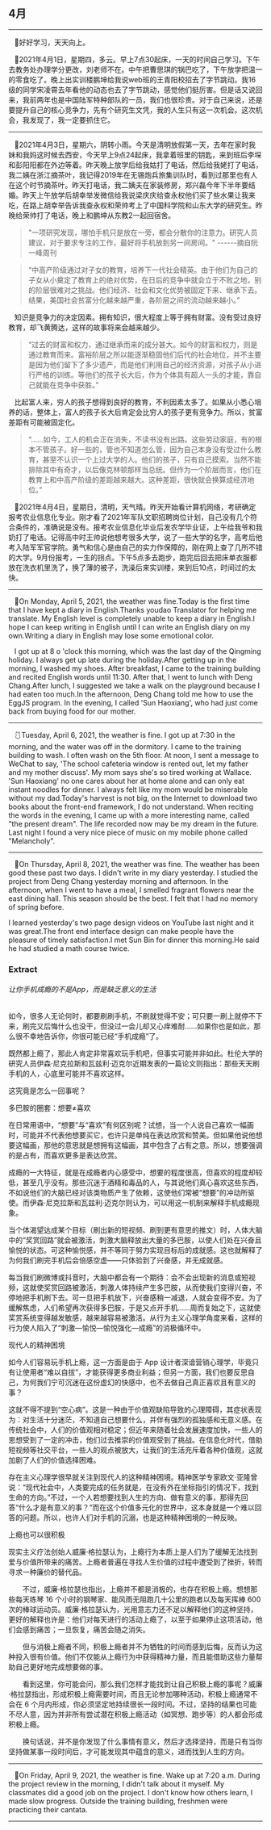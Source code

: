 ## 4月

---

&nbsp;&nbsp;&nbsp;🍣好好学习，天天向上。

&nbsp;&nbsp;&nbsp;👚2021年4月1日，星期四，多云。早上7点30起床，一天的时间自己学习。下午去教务处办理学分更改，刘老师不在。中午把曹思琪的锅巴吃了，下午放学把温一的零食吃了。晚上出实训楼鹏坤给我说web班的王青阳校招去了字节跳动。我16级的同学宋凌霄去年看他的动态也去了字节跳动，感觉他们挺厉害。但是话又说回来，我前两年也是中国陆军特种部队的一员，我们也很珍贵。对于自己来说，还是要提升自己的核心竞争力，先有个研究生文凭，我的人生只有这一次机会。这次机会，我发现了，我一定要抓住它。  

---

&nbsp;&nbsp;&nbsp;👕2021年4月3日，星期六，阴转小雨。今天是清明放假第一天，去年在家时我妹和我妈这时候去西安，今天早上9点24起床，我拿着班里的钥匙，来到班后李堔和彭阳阳都在外边等着。昨天晚上放学后给我姑打了电话，然后给我姥打了电话，我二姨在浙江摘茶叶，我记得2019年在无锡炮兵旅集训队时，看到过那里也有人在这个时节摘茶叶。昨天打电话，我二姨夫在家装修房，郑兴磊今年下半年要结婚。昨天上午放学后胡幸举发微信给我说梁庆庆给查永权他们买了些水果让我来吃，在路上胡幸举告诉我查永权和荣帅考上了中国科学院和山东大学的研究生。昨晚给荣帅打了电话，晚上和鹏坤从东教2一起回宿舍。

> "一项研究发现，哪怕手机只是放在一旁，都会分散你的注意力。研究人员建议，对于要求专注的工作，最好将手机放到另一间房间。"      ------摘自阮一峰周刊 

> “中高产阶级通过对子女的教育，培养下一代社会精英。由于他们为自己的子女从小奠定了教育上的绝对优势，在日后的竞争中就会立于不败之地，别的阶层很难对之挑战。他们经济、社会和文化优势被固定下来、继承下去。结果，美国社会贫富分化越来越严重，各阶层之间的流动越来越小。”

&nbsp;&nbsp;&nbsp;知识是竞争力的决定因素。拥有知识，很大程度上等于拥有财富。没有受过良好教育，却飞黄腾达，这样的故事将来会越来越少。

> “过去的财富和权力，通过继承而来的成分甚大。如今的财富和权力，则是通过教育而来。富裕阶层之所以能逐渐稳固他们后代的社会地位，并不主要是因为他们留下了多少遗产，而是他们利用自己的经济资源，对孩子从小进行严格的训练。等他们的孩子长大后，作为个体具有超人一头的才能，靠自己就能在竞争中获胜。”

&nbsp;&nbsp;&nbsp;比起富人来，穷人的孩子想得到良好的教育，不利因素太多了。如果从小悉心培养的话，整体上，富人的孩子长大后肯定会比穷人的孩子更有竞争力。所以，贫富差距有可能被固定化。

> “……如今，工人的机会正在消失，不读书没有出路。这些劳动家庭，有的根本不管孩子。好一些的，管也不知道怎么管，因为自己本身没有受过什么教育，甚至不认识一个上过大学的人。他们的孩子，只有自己摸索。当然不能排除其中有奇才，以后像克林顿那样当总统。但作为一个阶层而言，他们在教育上和中高产阶级的差距越来越大。这种差距，很快就会换算成经济地位。”  

&nbsp;&nbsp;&nbsp;👘2021年4月4日，星期日，清明，天气晴。昨天开始看计算机网络，考研确定报考农业信息化专业。刚才看了2021年军队文职招聘岗位计划，自己没有几个符合条件的，准确说是没有。报考农业信息化毕业后发农学毕业证，上午给我爷和我奶打了电话。记得高中时王帅说他想考很多大学，说了一些大学的名字，高考后他考入陆军军官学院。勇气和信心是由自己的实力作保障的，刚在网上查了几所不错的大学。9月份报考，一生的拐点。下午5点多去跑步，跑完后回去把床单衣服都放在洗衣机里洗了，换了薄的被子，洗澡后来实训楼，来到后10点，时间过的太快。   

---

&nbsp;&nbsp;&nbsp;👙On Monday, April 5, 2021, the weather was fine.Today is the first time that I have kept a diary in English.Thanks youdao Translator for helping me translate. My English level is completely unable to keep a diary in English.I hope I can keep writing in English until I can write an English diary on my own.Writing a diary in English may lose some emotional color.

&nbsp;&nbsp;&nbsp;I got up at 8 o 'clock this morning, which was the last day of the Qingming holiday. I always get up late during the holiday.After getting up in the morning, I washed my shoes. After breakfast, I came to the training building and recited English words until 11:30. After that, I went to lunch with Deng Chang.After lunch, I suggested we take a walk on the playground because I had eaten too much.In the afternoon, Deng Chang told me how to use the EggJS program. In the evening, I called 'Sun Haoxiang', who had just come back from buying food for our mother.   

---

&nbsp;&nbsp;&nbsp;🩱Tuesday, April 6, 2021, the weather is fine. I got up at 7:30 in the morning, and the water was off in the dormitory. I came to the training building to wash. I often wash on the 5th floor. At noon, I sent a message to WeChat to say, 'The school cafeteria window is rented out, let my father and my mother discuss'. My mom says she's so tired working at Wallace. 'Sun Haoxiang' no one cares about her at home alone and can only eat instant noodles for dinner. I always felt like my mom would be miserable without my dad.Today's harvest is not big, on the Internet to download two books about the front-end framework, I do not understand. When reciting the words in the evening, I came up with a more interesting name, called "the present dream". The life recorded now may be my dream in the future. Last night I found a very nice piece of music on my mobile phone called "Melancholy".  

---

&nbsp;&nbsp;&nbsp;🚚On Thursday, April 8, 2021, the weather was fine. The weather has been good these past two days. I didn't write in my diary yesterday. I studied the project from Deng Chang yesterday morning and afternoon. In the afternoon, when I went to have a meal, I smelled fragrant flowers near the east dining hall. This season should be the best. I felt that I had no memory of spring before.

  I learned yesterday's two page design videos on YouTube last night and it was great.The front end interface design can make people have the pleasure of timely satisfaction.I met Sun Bin for dinner this morning.He said he had studied a math course twice.

### Extract

###### 让你手机成瘾的不是App，而是缺乏意义的生活

如今，很多人无论何时，都要刷刷手机，不刷就觉得不安；可只要一刷上就停不下来，刷完又后悔什么也没干，但没过一会儿却又心痒难耐……如果你也是如此，那么很不幸地告诉你，你很可能已经“手机成瘾”了。

既然都上瘾了，那此人肯定非常喜欢玩手机吧，但事实可能并非如此。杜伦大学的研究人员伊森·尼克拉斯和瓦兹利·迈克尔近期发表的一篇论文则指出：那些天天刷手机的人，心底里可能并不喜欢这样。

这究竟是怎么一回事呢？

多巴胺的圈套：想要≠喜欢

在日常用语中，“想要”与“喜欢”有何区别呢？试想，当一个人说自己喜欢一幅画时，可能并不代表他想要买它，也许只是单纯在表达欣赏和赞美。但如果他说他想要这幅画，那他的意思就是想拥有这幅画，其中包含了占有之意。所以，想要强调的是占有，而喜欢更多是表达欣赏。

成瘾的一大特征，就是在成瘾者内心感受中，想要的程度很高，但喜欢的程度却较低，甚至几乎没有。那些沉迷于酒精和毒品的人，与其说他们真心喜欢这些东西，不如说他们的大脑已经对该类物质产生了依赖，这使他们常被“想要”的冲动所驱使。而伊森·尼克拉斯和瓦兹利·迈克尔则认为，可以用这一机制来解释手机成瘾现象。

当个体渴望达成某个目标（刷出新的短视频、刷到更有意思的推文）时，人体大脑中的“奖赏回路”就会被激活，刺激大脑释放出大量的多巴胺，以使人们处在兴奋且愉悦的状态。可这种愉悦感，并不等同于努力实现目标后的成就感。这也就解释了为何我们刷完手机后会倍感空虚——只体验到了兴奋感，并无成就感。

每当我们刷微博或抖音时，大脑中都会有一个期待：会不会出现新的消息或短视频，这就使奖赏回路被激活，刺激人体持续产生多巴胺，从而使我们变得兴奋，不停地把手机刷下去。可一旦把手机放下，兴奋感稍一减退，人就会变得不安。为了缓解焦虑，人们希望再次获得多巴胺，于是又点开手机……周而复始之下，这就使奖赏系统变得越发敏感，越来越容易被激活。从行为主义心理学角度来看，这样的行为使人陷入了“刺激—愉悦—愉悦强化—成瘾”的消极循环中。

现代人的精神困境

如今人们容易玩手机上瘾，这一方面是由于 App 设计者深谙营销心理学，毕竟只有让使用者“难以自拔”，才能获得更多商业利益；但另一方面，我们也要反思自己，为何我们宁可沉迷在这份虚幻的快感中，也不去做自己真正喜欢且有意义的事？

这就不得不提到“空心病”。这是一种由于价值观缺陷导致的心理障碍，其症状表现为：对生活十分迷茫，不知道自己想要什么，并伴有强烈的孤独感和无意义感。在传统社会中，人们的价值观相对稳定；但近年来随着社会发展速度加快，一些人的思想受到了一定的冲击，他们过去推崇的价值观受到了挑战。在信息化时代，借助短视频等社交平台，一些人的观点被放大，让我们的生活充斥着各种价值观，这就加剧了人们的价值选择困难。

存在主义心理学很早就关注到现代人的这种精神困境。精神医学专家欧文·亚隆曾说：“现代社会中，人类要完成的任务就是，在没有外在坐标指引的情况下，找到生命的方向。”不过，一个人若想要找到人生的方向、做有意义的事，那得先回答“什么才是有意义的事？”而在这个价值多元化的世界中，这本身就是一个难以回答的问题。所以，也许人们对手机的沉溺，也是这种精神困境的一种反映。

上瘾也可以很积极

现实主义疗法创始人威廉·格拉瑟认为，上瘾行为本质上是人们为了缓解无法找到爱与价值所带来的痛苦。上瘾者普遍在寻找人生价值的过程中遭受到了挫折，转而寻求一种廉价的替代品。

　　不过，威廉·格拉瑟也指出，上瘾并不都是消极的，也存在积极上瘾。想想那些每天练琴 16 个小时的钢琴家、能风雨无阻跑几十公里的跑者以及每天挥棒 600 次的棒球运动员。威廉·格拉瑟认为，光用意志力还不足以解释他们的这种坚持，更好的解释也许是：他们对每天进行的活动上瘾了，以至于如果停止这项活动，他们会感到痛苦；一旦恢复，痛苦会随之消失。

　　但与消极上瘾者不同，积极上瘾者并不为牺牲的时间而感到后悔，反而认为这种投入很有价值。他们不仅能从上瘾行为中获得精神力量，而且能借助这些力量帮助自己更好地完成想要做的事。

　　看到这里，你可能会问，那么我们怎样才能找到让自己积极上瘾的事呢？威廉·格拉瑟指出，形成积极上瘾需要时间，而且无论参加哪种活动，积极上瘾通常不会在 6 个月内形成，你必须坚定地持续很长一段时间。不过，坚持的结果也可能不尽人意，因为并非所有尝试潜在积极上瘾活动（如冥想、跑步等）的人都会形成积极上瘾。

　　换句话说，并不是你发现了什么事情有意义，然后才选择坚持，而是只有当你坚持做某事一段时间后，才可能发现其中蕴含的意义，进而找到人生的方向。   

---

&nbsp;&nbsp;&nbsp;🛴On Friday, April 9, 2021, the weather is fine. Wake up at 7:20 a.m. During the project review in the morning, I didn't talk about it myself. My classmates did a good job on the project. I don't know how others learn, I made slow progress. Outside the training building, freshmen were practicing their cantata.   

---

